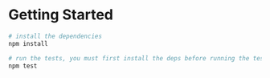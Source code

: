 # Getting Started

``` bash
# install the dependencies
npm install
```


``` bash
# run the tests, you must first install the deps before running the tests
npm test
```

